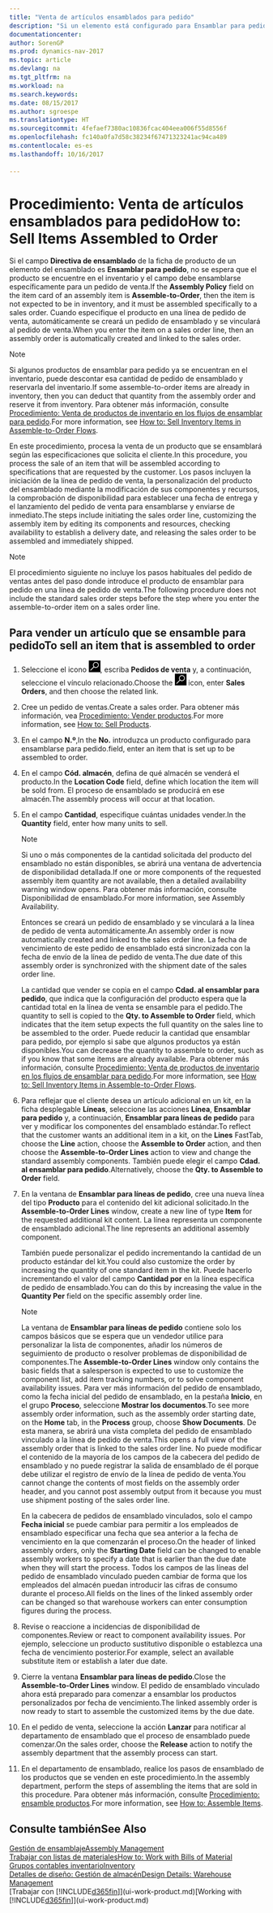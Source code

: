 ```yaml
---
title: "Venta de artículos ensamblados para pedido"
description: "Si un elemento está configurado para Ensamblar para pedido, no se espera que se encuentre en el inventario y el campo debe ensamblarse específicamente para un pedido de venta. Cuando especifique el producto en una línea de pedido de venta, automáticamente se creará un pedido de ensamblado y se vinculará al pedido de venta."
documentationcenter: 
author: SorenGP
ms.prod: dynamics-nav-2017
ms.topic: article
ms.devlang: na
ms.tgt_pltfrm: na
ms.workload: na
ms.search.keywords: 
ms.date: 08/15/2017
ms.author: sgroespe
ms.translationtype: HT
ms.sourcegitcommit: 4fefaef7380ac10836fcac404eea006f55d8556f
ms.openlocfilehash: fc140a0fa7d58c38234f67471323241ac94ca489
ms.contentlocale: es-es
ms.lasthandoff: 10/16/2017

---
```

# <a name="how-to-sell-items-assembled-to-order"></a><span data-ttu-id="e90b5-104">Procedimiento: Venta de artículos ensamblados para pedido</span><span class="sxs-lookup"><span data-stu-id="e90b5-104">How to: Sell Items Assembled to Order</span></span>
<span data-ttu-id="e90b5-105">Si el campo **Directiva de ensamblado** de la ficha de producto de un elemento del ensamblado es **Ensamblar para pedido**, no se espera que el producto se encuentre en el inventario y el campo debe ensamblarse específicamente para un pedido de venta.</span><span class="sxs-lookup"><span data-stu-id="e90b5-105">If the **Assembly Policy** field on the item card of an assembly item is **Assemble-to-Order**, then the item is not expected to be in inventory, and it must be assembled specifically to a sales order.</span></span> <span data-ttu-id="e90b5-106">Cuando especifique el producto en una línea de pedido de venta, automáticamente se creará un pedido de ensamblado y se vinculará al pedido de venta.</span><span class="sxs-lookup"><span data-stu-id="e90b5-106">When you enter the item on a sales order line, then an assembly order is automatically created and linked to the sales order.</span></span>  

> [!NOTE]  
>  <span data-ttu-id="e90b5-107">Si algunos productos de ensamblar para pedido ya se encuentran en el inventario, puede descontar esa cantidad de pedido de ensamblado y reservarla del inventario.</span><span class="sxs-lookup"><span data-stu-id="e90b5-107">If some assemble-to-order items are already in inventory, then you can deduct that quantity from the assembly order and reserve it from inventory.</span></span> <span data-ttu-id="e90b5-108">Para obtener más información, consulte [Procedimiento: Venta de productos de inventario en los flujos de ensamblar para pedido](assembly-how-to-sell-assemble-to-order-items-and-inventory-items-together.md).</span><span class="sxs-lookup"><span data-stu-id="e90b5-108">For more information, see [How to: Sell Inventory Items in Assemble-to-Order Flows](assembly-how-to-sell-assemble-to-order-items-and-inventory-items-together.md).</span></span>  

<span data-ttu-id="e90b5-109">En este procedimiento, procesa la venta de un producto que se ensamblará según las especificaciones que solicita el cliente.</span><span class="sxs-lookup"><span data-stu-id="e90b5-109">In this procedure, you process the sale of an item that will be assembled according to specifications that are requested by the customer.</span></span> <span data-ttu-id="e90b5-110">Los pasos incluyen la iniciación de la línea de pedido de venta, la personalización del producto del ensamblado mediante la modificación de sus componentes y recursos, la comprobación de disponibilidad para establecer una fecha de entrega y el lanzamiento del pedido de venta para ensamblarse y enviarse de inmediato.</span><span class="sxs-lookup"><span data-stu-id="e90b5-110">The steps include initiating the sales order line, customizing the assembly item by editing its components and resources, checking availability to establish a delivery date, and releasing the sales order to be assembled and immediately shipped.</span></span>  

> [!NOTE]  
>  <span data-ttu-id="e90b5-111">El procedimiento siguiente no incluye los pasos habituales del pedido de ventas antes del paso donde introduce el producto de ensamblar para pedido en una línea de pedido de venta.</span><span class="sxs-lookup"><span data-stu-id="e90b5-111">The following procedure does not include the standard sales order steps before the step where you enter the assemble-to-order item on a sales order line.</span></span>  

## <a name="to-sell-an-item-that-is-assembled-to-order"></a><span data-ttu-id="e90b5-112">Para vender un artículo que se ensamble para pedido</span><span class="sxs-lookup"><span data-stu-id="e90b5-112">To sell an item that is assembled to order</span></span>  
1.  <span data-ttu-id="e90b5-113">Seleccione el icono ![Buscar página o informe](media/ui-search/search_small.png "icono Buscar página o informe"), escriba **Pedidos de venta** y, a continuación, seleccione el vínculo relacionado.</span><span class="sxs-lookup"><span data-stu-id="e90b5-113">Choose the ![Search for Page or Report](media/ui-search/search_small.png "Search for Page or Report icon") icon, enter **Sales Orders**, and then choose the related link.</span></span>  
2.  <span data-ttu-id="e90b5-114">Cree un pedido de ventas.</span><span class="sxs-lookup"><span data-stu-id="e90b5-114">Create a sales order.</span></span> <span data-ttu-id="e90b5-115">Para obtener más información, vea [Procedimiento: Vender productos](sales-how-sell-products.md).</span><span class="sxs-lookup"><span data-stu-id="e90b5-115">For more information, see [How to: Sell Products](sales-how-sell-products.md).</span></span>  
3.  <span data-ttu-id="e90b5-116">En el campo **N.º**,</span><span class="sxs-lookup"><span data-stu-id="e90b5-116">In the **No.**</span></span> <span data-ttu-id="e90b5-117">introduzca un producto configurado para ensamblarse para pedido.</span><span class="sxs-lookup"><span data-stu-id="e90b5-117">field, enter an item that is set up to be assembled to order.</span></span>  
4.  <span data-ttu-id="e90b5-118">En el campo **Cód. almacén**, defina de qué almacén se venderá el producto.</span><span class="sxs-lookup"><span data-stu-id="e90b5-118">In the **Location Code** field, define which location the item will be sold from.</span></span> <span data-ttu-id="e90b5-119">El proceso de ensamblado se producirá en ese almacén.</span><span class="sxs-lookup"><span data-stu-id="e90b5-119">The assembly process will occur at that location.</span></span>  
5.  <span data-ttu-id="e90b5-120">En el campo **Cantidad**, especifique cuántas unidades vender.</span><span class="sxs-lookup"><span data-stu-id="e90b5-120">In the **Quantity** field, enter how many units to sell.</span></span>  

    > [!NOTE]  
    >  <span data-ttu-id="e90b5-121">Si uno o más componentes de la cantidad solicitada del producto del ensamblado no están disponibles, se abrirá una ventana de advertencia de disponibilidad detallada.</span><span class="sxs-lookup"><span data-stu-id="e90b5-121">If one or more components of the requested assembly item quantity are not available, then a detailed availability warning window opens.</span></span> <span data-ttu-id="e90b5-122">Para obtener más información, consulte Disponibilidad de ensamblado.</span><span class="sxs-lookup"><span data-stu-id="e90b5-122">For more information, see Assembly Availability.</span></span>  

    <span data-ttu-id="e90b5-123">Entonces se creará un pedido de ensamblado y se vinculará a la línea de pedido de venta automáticamente.</span><span class="sxs-lookup"><span data-stu-id="e90b5-123">An assembly order is now automatically created and linked to the sales order line.</span></span> <span data-ttu-id="e90b5-124">La fecha de vencimiento de este pedido de ensamblado está sincronizada con la fecha de envío de la línea de pedido de venta.</span><span class="sxs-lookup"><span data-stu-id="e90b5-124">The due date of this assembly order is synchronized with the shipment date of the sales order line.</span></span>  

    <span data-ttu-id="e90b5-125">La cantidad que vender se copia en el campo **Cdad. al ensamblar para pedido**, que indica que la configuración del producto espera que la cantidad total en la línea de venta se ensamble para el pedido.</span><span class="sxs-lookup"><span data-stu-id="e90b5-125">The quantity to sell is copied to the **Qty. to Assemble to Order** field, which indicates that the item setup expects the full quantity on the sales line to be assembled to the order.</span></span> <span data-ttu-id="e90b5-126">Puede reducir la cantidad que ensamblar para pedido, por ejemplo si sabe que algunos productos ya están disponibles.</span><span class="sxs-lookup"><span data-stu-id="e90b5-126">You can decrease the quantity to assemble to order, such as if you know that some items are already available.</span></span> <span data-ttu-id="e90b5-127">Para obtener más información, consulte [Procedimiento: Venta de productos de inventario en los flujos de ensamblar para pedido](assembly-how-to-sell-inventory-items-in-assemble-to-order-flows.md).</span><span class="sxs-lookup"><span data-stu-id="e90b5-127">For more information, see [How to: Sell Inventory Items in Assemble-to-Order Flows](assembly-how-to-sell-inventory-items-in-assemble-to-order-flows.md).</span></span>  

6.  <span data-ttu-id="e90b5-128">Para reflejar que el cliente desea un artículo adicional en un kit, en la ficha desplegable **Líneas**, seleccione las acciones **Línea**, **Ensamblar para pedido** y, a continuación, **Ensamblar para líneas de pedido** para ver y modificar los componentes del ensamblado estándar.</span><span class="sxs-lookup"><span data-stu-id="e90b5-128">To reflect that the customer wants an additional item in a kit, on the **Lines** FastTab, choose the **Line** action, choose the **Assemble to Order** action, and then choose the **Assemble-to-Order Lines** action to view and change the standard assembly components.</span></span> <span data-ttu-id="e90b5-129">También puede elegir el campo **Cdad. al ensamblar para pedido**.</span><span class="sxs-lookup"><span data-stu-id="e90b5-129">Alternatively, choose the **Qty. to Assemble to Order** field.</span></span>  
7.  <span data-ttu-id="e90b5-130">En la ventana de **Ensamblar para líneas de pedido**, cree una nueva línea del tipo **Producto** para el contenido del kit adicional solicitado.</span><span class="sxs-lookup"><span data-stu-id="e90b5-130">In the **Assemble-to-Order Lines** window, create a new line of type **Item** for the requested additional kit content.</span></span> <span data-ttu-id="e90b5-131">La línea representa un componente de ensamblado adicional.</span><span class="sxs-lookup"><span data-stu-id="e90b5-131">The line represents an additional assembly component.</span></span>  

    <span data-ttu-id="e90b5-132">También puede personalizar el pedido incrementando la cantidad de un producto estándar del kit.</span><span class="sxs-lookup"><span data-stu-id="e90b5-132">You could also customize the order by increasing the quantity of one standard item in the kit.</span></span> <span data-ttu-id="e90b5-133">Puede hacerlo incrementando el valor del campo **Cantidad por** en la línea específica de pedido de ensamblado.</span><span class="sxs-lookup"><span data-stu-id="e90b5-133">You can do this by increasing the value in the **Quantity Per** field on the specific assembly order line.</span></span>  

    > [!NOTE]  
    >  <span data-ttu-id="e90b5-134">La ventana de **Ensamblar para líneas de pedido** contiene solo los campos básicos que se espera que un vendedor utilice para personalizar la lista de componentes, añadir los números de seguimiento de producto o resolver problemas de disponibilidad de componentes.</span><span class="sxs-lookup"><span data-stu-id="e90b5-134">The **Assemble-to-Order Lines** window only contains the basic fields that a salesperson is expected to use to customize the component list, add item tracking numbers, or to solve component availability issues.</span></span> <span data-ttu-id="e90b5-135">Para ver más información del pedido de ensamblado, como la fecha inicial del pedido de ensamblado, en la pestaña **Inicio**, en el grupo **Proceso**, seleccione **Mostrar los documentos**.</span><span class="sxs-lookup"><span data-stu-id="e90b5-135">To see more assembly order information, such as the assembly order starting date, on the **Home** tab, in the **Process** group, choose **Show Documents**.</span></span> <span data-ttu-id="e90b5-136">De esta manera, se abrirá una vista completa del pedido de ensamblado vinculado a la línea de pedido de venta.</span><span class="sxs-lookup"><span data-stu-id="e90b5-136">This opens a full view of the assembly order that is linked to the sales order line.</span></span> <span data-ttu-id="e90b5-137">No puede modificar el contenido de la mayoría de los campos de la cabecera del pedido de ensamblado y no puede registrar la salida de ensamblado de él porque debe utilizar el registro de envío de la línea de pedido de venta.</span><span class="sxs-lookup"><span data-stu-id="e90b5-137">You cannot change the contents of most fields on the assembly order header, and you cannot post assembly output from it because you must use shipment posting of the sales order line.</span></span>  
    >   
    >  <span data-ttu-id="e90b5-138">En la cabecera de pedidos de ensamblado vinculados, solo el campo **Fecha inicial** se puede cambiar para permitir a los empleados de ensamblado especificar una fecha que sea anterior a la fecha de vencimiento en la que comenzarán el proceso.</span><span class="sxs-lookup"><span data-stu-id="e90b5-138">On the header of linked assembly orders, only the **Starting Date** field can be changed to enable assembly workers to specify a date that is earlier than the due date when they will start the process.</span></span> <span data-ttu-id="e90b5-139">Todos los campos de las líneas del pedido de ensamblado vinculado pueden cambiar de forma que los empleados del almacén puedan introducir las cifras de consumo durante el proceso.</span><span class="sxs-lookup"><span data-stu-id="e90b5-139">All fields on the lines of the linked assembly order can be changed so that warehouse workers can enter consumption figures during the process.</span></span>  

8.  <span data-ttu-id="e90b5-140">Revise o reaccione a incidencias de disponibilidad de componentes.</span><span class="sxs-lookup"><span data-stu-id="e90b5-140">Review or react to component availability issues.</span></span> <span data-ttu-id="e90b5-141">Por ejemplo, seleccione un producto sustitutivo disponible o establezca una fecha de vencimiento posterior.</span><span class="sxs-lookup"><span data-stu-id="e90b5-141">For example, select an available substitute item or establish a later due date.</span></span>  
9. <span data-ttu-id="e90b5-142">Cierre la ventana **Ensamblar para líneas de pedido**.</span><span class="sxs-lookup"><span data-stu-id="e90b5-142">Close the **Assemble-to-Order Lines** window.</span></span> <span data-ttu-id="e90b5-143">El pedido de ensamblado vinculado ahora está preparado para comenzar a ensamblar los productos personalizados por fecha de vencimiento.</span><span class="sxs-lookup"><span data-stu-id="e90b5-143">The linked assembly order is now ready to start to assemble the customized items by the due date.</span></span>  
10. <span data-ttu-id="e90b5-144">En el pedido de venta, seleccione la acción **Lanzar** para notificar al departamento de ensamblado que el proceso de ensamblado puede comenzar.</span><span class="sxs-lookup"><span data-stu-id="e90b5-144">On the sales order, choose the **Release** action to notify the assembly department that the assembly process can start.</span></span>  
11. <span data-ttu-id="e90b5-145">En el departamento de ensamblado, realice los pasos de ensamblado de los productos que se venden en este procedimiento.</span><span class="sxs-lookup"><span data-stu-id="e90b5-145">In the assembly department, perform the steps of assembling the items that are sold in this procedure.</span></span> <span data-ttu-id="e90b5-146">Para obtener más información, consulte [Procedimiento: ensamble productos](assembly-how-to-assemble-items.md).</span><span class="sxs-lookup"><span data-stu-id="e90b5-146">For more information, see [How to: Assemble Items](assembly-how-to-assemble-items.md).</span></span>  

## <a name="see-also"></a><span data-ttu-id="e90b5-147">Consulte también</span><span class="sxs-lookup"><span data-stu-id="e90b5-147">See Also</span></span>  
[<span data-ttu-id="e90b5-148">Gestión de ensamblaje</span><span class="sxs-lookup"><span data-stu-id="e90b5-148">Assembly Management</span></span>](assembly-assemble-items.md)  
[<span data-ttu-id="e90b5-149">Trabajar con listas de materiales</span><span class="sxs-lookup"><span data-stu-id="e90b5-149">How to: Work with Bills of Material</span></span>](inventory-how-work-BOMs.md)  
[<span data-ttu-id="e90b5-150">Grupos contables inventario</span><span class="sxs-lookup"><span data-stu-id="e90b5-150">Inventory</span></span>](inventory-manage-inventory.md)  
[<span data-ttu-id="e90b5-151">Detalles de diseño: Gestión de almacén</span><span class="sxs-lookup"><span data-stu-id="e90b5-151">Design Details: Warehouse Management</span></span>](design-details-warehouse-management.md)  
<span data-ttu-id="e90b5-152">[Trabajar con [!INCLUDE[d365fin](includes/d365fin_md.md)]](ui-work-product.md)</span><span class="sxs-lookup"><span data-stu-id="e90b5-152">[Working with [!INCLUDE[d365fin](includes/d365fin_md.md)]](ui-work-product.md)</span></span>

